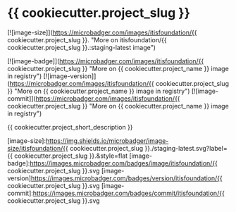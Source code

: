 # {{ cookiecutter.project_slug }}

[![image-size]](https://microbadger.com/images/itisfoundation/{{ cookiecutter.project_slug }}. "More on itisfoundation/{{ cookiecutter.project_slug }}.:staging-latest image")

[![image-badge]](https://microbadger.com/images/itisfoundation/{{ cookiecutter.project_slug }} "More on {{ cookiecutter.project_name }} image in registry")
[![image-version]](https://microbadger.com/images/itisfoundation/{{ cookiecutter.project_slug }} "More on {{ cookiecutter.project_name }} image in registry")
[![image-commit]](https://microbadger.com/images/itisfoundation/{{ cookiecutter.project_slug }} "More on {{ cookiecutter.project_name }} image in registry")

{{ cookiecutter.project_short_description }}

<!-- Add badges urls here-->
[image-size]:https://img.shields.io/microbadger/image-size/itisfoundation/{{ cookiecutter.project_slug }}./staging-latest.svg?label={{ cookiecutter.project_slug }}.&style=flat
[image-badge]:https://images.microbadger.com/badges/image/itisfoundation/{{ cookiecutter.project_slug }}.svg
[image-version]https://images.microbadger.com/badges/version/itisfoundation/{{ cookiecutter.project_slug }}.svg
[image-commit]:https://images.microbadger.com/badges/commit/itisfoundation/{{ cookiecutter.project_slug }}.svg
<!------------------------->
